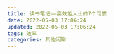 ```yaml
---
title: 读书笔记——高效能人士的7个习惯
date: 2022-05-03 17:06:24
updated: 2022-05-03 17:06:24
tags: 效率
categories: 其他闲聊
---
```

